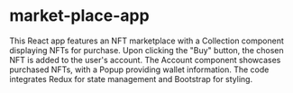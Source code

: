 # market-place-app
This React app features an NFT marketplace with a Collection component displaying NFTs for purchase. Upon clicking the "Buy" button, the chosen NFT is added to the user's account. The Account component showcases purchased NFTs, with a Popup providing wallet information. The code integrates Redux for state management and Bootstrap for styling.
